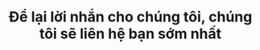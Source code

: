 ---
title: "Để lại lời nhắn cho chúng tôi, chúng tôi sẽ liên hệ bạn sớm nhất"
description: ""
draft: false
bg_image: "images/featue-bg.jpg"
---